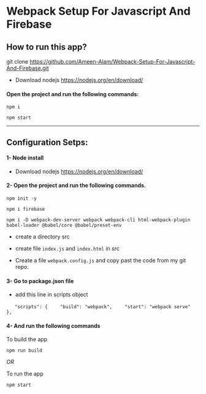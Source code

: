 # Webpack Setup For Javascript And Firebase

## How to run this app?

git clone https://github.com/Ameen-Alam/Webpack-Setup-For-Javascript-And-Firebase.git

- Download nodejs https://nodejs.org/en/download/

#### Open the project and run the following commands:

```npm i```

```npm start```

----------------------------------------------


## Configuration Setps:

#### 1- Node install

- Download nodejs https://nodejs.org/en/download/

#### 2- Open the project and run the following commands.

```npm init -y```

```npm i firebase```

```npm i -D webpack-dev-server webpack webpack-cli html-webpack-plugin babel-loader @babel/core @babel/preset-env```

- create a directory src

- create file ```index.js``` and ```index.html``` in src

- Create a file ```webpack.config.js``` and copy past the code from my git repo.

#### 3- Go to package.json file

- add this line in  scripts object

```   "scripts": {```
```    "build": "webpack",```
```    "start": "webpack serve"```
```  },```


#### 4- And run the following commands

To build the app

```npm run build``` 

*OR*

To run the app

```npm start``` 
